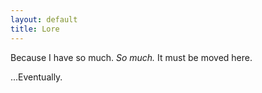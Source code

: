 ```yaml
---
layout: default
title: Lore
---
```

Because I have so much. *So much.* It must be moved here.

...Eventually.